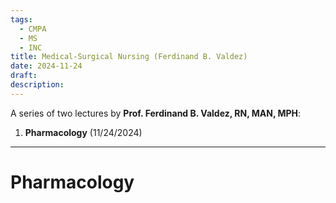 ```yaml
---
tags:
  - CMPA
  - MS
  - INC
title: Medical-Surgical Nursing (Ferdinand B. Valdez)
date: 2024-11-24
draft: 
description:
---
```

A series of two lectures by **Prof. Ferdinand B. Valdez, RN, MAN, MPH**:
1. **Pharmacology** (11/24/2024)
___
# Pharmacology
